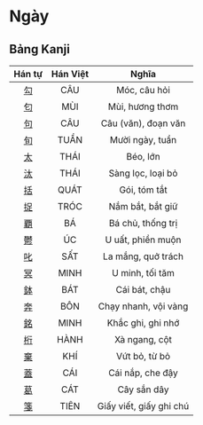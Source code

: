 
# Ngày

## Bảng Kanji

| Hán tự | Hán Việt | Nghĩa |
| :---: | :---: | :---: |
| [勾](https://www.tiengnhatdongian.com/kanji/giai-nghia-kanji-%E5%8B%BE) | CÂU | Móc, câu hỏi |
| [匂](https://www.tiengnhatdongian.com/kanji/giai-nghia-kanji-%E5%8C%82) | MÙI | Mùi, hương thơm |
| [句](https://www.tiengnhatdongian.com/kanji/giai-nghia-kanji-%E5%8F%A5) | CÂU | Câu (văn), đoạn văn |
| [旬](https://www.tiengnhatdongian.com/kanji/giai-nghia-kanji-%E6%97%AC) | TUẦN | Mười ngày, tuần |
| [太](https://www.tiengnhatdongian.com/kanji/giai-nghia-kanji-%E5%A4%AA) | THÁI | Béo, lớn |
| [汰](https://www.tiengnhatdongian.com/kanji/giai-nghia-kanji-%E6%B1%B0) | THÁI | Sàng lọc, loại bỏ |
| [括](https://www.tiengnhatdongian.com/kanji/giai-nghia-kanji-%E6%8B%AC) | QUÁT | Gói, tóm tắt |
| [捉](https://www.tiengnhatdongian.com/kanji/giai-nghia-kanji-%E6%8D%89) | TRÓC | Nắm bắt, bắt giữ |
| [覇](https://www.tiengnhatdongian.com/kanji/giai-nghia-kanji-%E8%A6%87) | BÁ | Bá chủ, thống trị |
| [鬱](https://www.tiengnhatdongian.com/kanji/giai-nghia-kanji-%E9%AC%B1) | ÚC | U uất, phiền muộn |
| [叱](https://www.tiengnhatdongian.com/kanji/giai-nghia-kanji-%E5%8F%B1) | SẤT | La mắng, quở trách |
| [冥](https://www.tiengnhatdongian.com/kanji/giai-nghia-kanji-%E5%86%A5) | MINH | U minh, tối tăm |
| [鉢](https://www.tiengnhatdongian.com/kanji/giai-nghia-kanji-%E9%89%A2) | BÁT | Cái bát, chậu |
| [奔](https://www.tiengnhatdongian.com/kanji/giai-nghia-kanji-%E5%A5%94) | BÔN | Chạy nhanh, vội vàng |
| [銘](https://www.tiengnhatdongian.com/kanji/giai-nghia-kanji-%E9%8A%98) | MINH | Khắc ghi, ghi nhớ |
| [桁](https://www.tiengnhatdongian.com/kanji/giai-nghia-kanji-%E6%A1%81) | HÀNH | Xà ngang, cột |
| [棄](https://www.tiengnhatdongian.com/kanji/giai-nghia-kanji-%E6%A3%84) | KHÍ | Vứt bỏ, từ bỏ |
| [蓋](https://www.tiengnhatdongian.com/kanji/giai-nghia-kanji-%E8%93%8B) | CÁI | Cái nắp, che đậy |
| [葛](https://www.tiengnhatdongian.com/kanji/giai-nghia-kanji-%E8%91%9B) | CÁT | Cây sắn dây |
| [箋](https://www.tiengnhatdongian.com/kanji/giai-nghia-kanji-%E7%AE%8B) | TIÊN | Giấy viết, giấy ghi chú |

